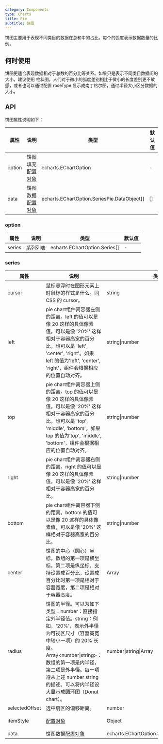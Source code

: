 ```yaml
---
category: Components
type: Charts
title: Pie
subtitle: 饼图
---
```


饼图主要用于表现不同类目的数据在总和中的占比。每个的弧度表示数据数量的比例。

## 何时使用

饼图更适合表现数据相对于总数的百分比等关系。如果只是表示不同类目数据间的大小，建议使用 柱状图，人们对于微小的弧度差别相比于微小的长度差别更不敏感，或者也可以通过配置 roseType 显示成南丁格尔图，通过半径大小区分数据的大小。

## API

饼图属性说明如下：

| 属性 | 说明 | 类型 | 默认值 |
| --- | --- | --- | --- |
| option | 饼图填充[配置对象](#option) | echarts.EChartOption | - |
| data | 饼图数据[配置对象](https://echarts.apache.org/zh/option.html#series-pie.data) | echarts.EChartOption.SeriesPie.DataObject[] | [] |

### option

| 属性 | 说明 | 类型 | 默认值 |
| --- | --- | --- | --- |
| series | [系列列表](#series) | echarts.EChartOption.Series[] | - |

### series
| 属性 | 说明 | 类型 | 默认值 |
| --- | --- | --- | --- |
| cursor | 鼠标悬浮时在图形元素上时鼠标的样式是什么。同 CSS 的 cursor。 | string | pointer |
| left | pie chart组件离容器左侧的距离。left 的值可以是像 20 这样的具体像素值，可以是像 '20%' 这样相对于容器高宽的百分比，也可以是 'left', 'center', 'right'。如果 left 的值为'left', 'center', 'right'，组件会根据相应的位置自动对齐。 | string\|number | center |
| top | pie chart组件离容器上侧的距离。top 的值可以是像 20 这样的具体像素值，可以是像 '20%' 这样相对于容器高宽的百分比，也可以是 'top', 'middle', 'bottom'。如果 top 的值为'top', 'middle', 'bottom'，组件会根据相应的位置自动对齐。 | string\|number | center |
| right | pie chart组件离容器右侧的距离。right 的值可以是像 20 这样的具体像素值，可以是像 '20%' 这样相对于容器高宽的百分比。 | string\|number | 自适应 |
| bottom | pie chart组件离容器下侧的距离。bottom 的值可以是像 20 这样的具体像素值，可以是像 '20%' 这样相对于容器高宽的百分比。 | string\|number | 自适应 |
| center | 饼图的中心（圆心）坐标，数组的第一项是横坐标，第二项是纵坐标。支持设置成百分比，设置成百分比时第一项是相对于容器宽度，第二项是相对于容器高度。 | Array | \['50%', '40%'\] |
| radius | 饼图的半径。可以为如下类型：number：直接指定外半径值。string：例如，'20%'，表示外半径为可视区尺寸（容器高宽中较小一项）的 20% 长度。Array<number\|string>：数组的第一项是内半径，第二项是外半径。每一项遵从上述 number string 的描述。可以将内半径设大显示成圆环图（Donut chart）。 | number\|string\|Array | '40%' |
| selectedOffset | 选中扇区的偏移距离。 | number | 1.5 |
| itemStyle | [配置对象](https://echarts.apache.org/zh/option.html#series-pie.itemStyle) | Object | `{borderRadius: 0,borderColor: 'rgba(12,13,41,0.4)',borderWidth: 2}`|
| data | 饼图数据[配置对象](https://echarts.apache.org/zh/option.html#series-pie.data) | echarts.EChartOption.SeriesPie.DataObject[] | [] |

